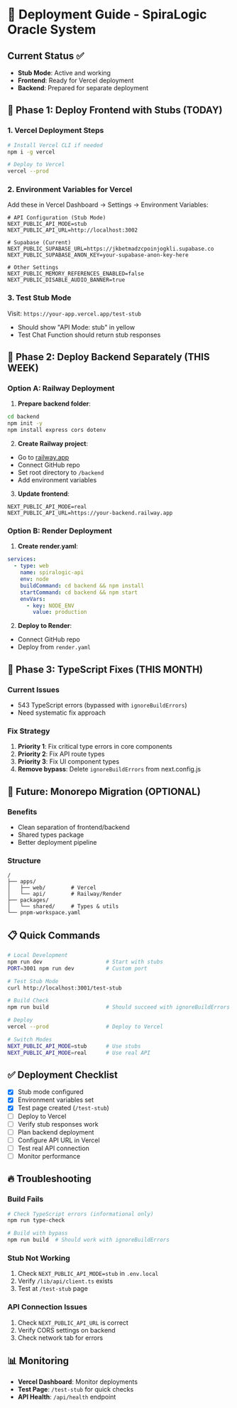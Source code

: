 # 🚀 Deployment Guide - SpiraLogic Oracle System

## Current Status ✅
- **Stub Mode**: Active and working
- **Frontend**: Ready for Vercel deployment
- **Backend**: Prepared for separate deployment

## 🔹 Phase 1: Deploy Frontend with Stubs (TODAY)

### 1. Vercel Deployment Steps

```bash
# Install Vercel CLI if needed
npm i -g vercel

# Deploy to Vercel
vercel --prod
```

### 2. Environment Variables for Vercel

Add these in Vercel Dashboard → Settings → Environment Variables:

```env
# API Configuration (Stub Mode)
NEXT_PUBLIC_API_MODE=stub
NEXT_PUBLIC_API_URL=http://localhost:3002

# Supabase (Current)
NEXT_PUBLIC_SUPABASE_URL=https://jkbetmadzcpoinjogkli.supabase.co
NEXT_PUBLIC_SUPABASE_ANON_KEY=your-supabase-anon-key-here

# Other Settings
NEXT_PUBLIC_MEMORY_REFERENCES_ENABLED=false
NEXT_PUBLIC_DISABLE_AUDIO_BANNER=true
```

### 3. Test Stub Mode
Visit: `https://your-app.vercel.app/test-stub`
- Should show "API Mode: stub" in yellow
- Test Chat Function should return stub responses

## 🔹 Phase 2: Deploy Backend Separately (THIS WEEK)

### Option A: Railway Deployment

1. **Prepare backend folder**:
```bash
cd backend
npm init -y
npm install express cors dotenv
```

2. **Create Railway project**:
- Go to [railway.app](https://railway.app)
- Connect GitHub repo
- Set root directory to `/backend`
- Add environment variables

3. **Update frontend**:
```env
NEXT_PUBLIC_API_MODE=real
NEXT_PUBLIC_API_URL=https://your-backend.railway.app
```

### Option B: Render Deployment

1. **Create render.yaml**:
```yaml
services:
  - type: web
    name: spiralogic-api
    env: node
    buildCommand: cd backend && npm install
    startCommand: cd backend && npm start
    envVars:
      - key: NODE_ENV
        value: production
```

2. **Deploy to Render**:
- Connect GitHub repo
- Deploy from `render.yaml`

## 🔹 Phase 3: TypeScript Fixes (THIS MONTH)

### Current Issues
- 543 TypeScript errors (bypassed with `ignoreBuildErrors`)
- Need systematic fix approach

### Fix Strategy
1. **Priority 1**: Fix critical type errors in core components
2. **Priority 2**: Fix API route types
3. **Priority 3**: Fix UI component types
4. **Remove bypass**: Delete `ignoreBuildErrors` from next.config.js

## 🔹 Future: Monorepo Migration (OPTIONAL)

### Benefits
- Clean separation of frontend/backend
- Shared types package
- Better deployment pipeline

### Structure
```
/
├── apps/
│   ├── web/        # Vercel
│   └── api/        # Railway/Render
├── packages/
│   └── shared/     # Types & utils
└── pnpm-workspace.yaml
```

## 📋 Quick Commands

```bash
# Local Development
npm run dev                    # Start with stubs
PORT=3001 npm run dev          # Custom port

# Test Stub Mode
curl http://localhost:3001/test-stub

# Build Check
npm run build                  # Should succeed with ignoreBuildErrors

# Deploy
vercel --prod                  # Deploy to Vercel

# Switch Modes
NEXT_PUBLIC_API_MODE=stub      # Use stubs
NEXT_PUBLIC_API_MODE=real      # Use real API
```

## ✅ Deployment Checklist

- [x] Stub mode configured
- [x] Environment variables set
- [x] Test page created (`/test-stub`)
- [ ] Deploy to Vercel
- [ ] Verify stub responses work
- [ ] Plan backend deployment
- [ ] Configure API URL in Vercel
- [ ] Test real API connection
- [ ] Monitor performance

## 🔥 Troubleshooting

### Build Fails
```bash
# Check TypeScript errors (informational only)
npm run type-check

# Build with bypass
npm run build  # Should work with ignoreBuildErrors
```

### Stub Not Working
1. Check `NEXT_PUBLIC_API_MODE=stub` in `.env.local`
2. Verify `/lib/api/client.ts` exists
3. Test at `/test-stub` page

### API Connection Issues
1. Check `NEXT_PUBLIC_API_URL` is correct
2. Verify CORS settings on backend
3. Check network tab for errors

## 📊 Monitoring

- **Vercel Dashboard**: Monitor deployments
- **Test Page**: `/test-stub` for quick checks
- **API Health**: `/api/health` endpoint